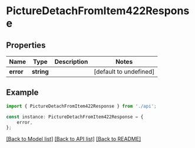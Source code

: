 # PictureDetachFromItem422Response


## Properties

Name | Type | Description | Notes
------------ | ------------- | ------------- | -------------
**error** | **string** |  | [default to undefined]

## Example

```typescript
import { PictureDetachFromItem422Response } from './api';

const instance: PictureDetachFromItem422Response = {
    error,
};
```

[[Back to Model list]](../README.md#documentation-for-models) [[Back to API list]](../README.md#documentation-for-api-endpoints) [[Back to README]](../README.md)
